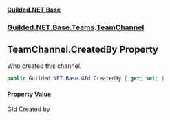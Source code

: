 #### [Guilded.NET.Base](Guilded_NET_Base.md 'Guilded.NET.Base')
### [Guilded.NET.Base.Teams](Guilded_NET_Base.md#Guilded_NET_Base_Teams 'Guilded.NET.Base.Teams').[TeamChannel](TeamChannel.md 'Guilded.NET.Base.Teams.TeamChannel')
## TeamChannel.CreatedBy Property
Who created this channel.  
```csharp
public Guilded.NET.Base.GId CreatedBy { get; set; }
```
#### Property Value
[GId](GId.md 'Guilded.NET.Base.GId')
Created by
